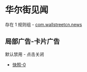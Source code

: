 # 华尔街见闻

存在 1 规则组 - [com.wallstreetcn.news](/src/apps/com.wallstreetcn.news.ts)

## 局部广告-卡片广告

默认禁用 - 点击关闭

- [快照-0](https://i.gkd.li/i/13262717)
